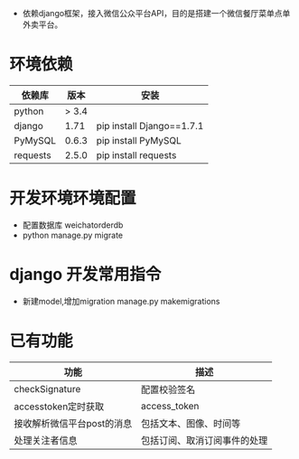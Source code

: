 * 依赖django框架，接入微信公众平台API，目的是搭建一个微信餐厅菜单点单外卖平台。

# 环境依赖

依赖库 | 版本 | 安装
------|------|-----
python | > 3.4
django | 1.71 | pip install Django==1.7.1
PyMySQL | 0.6.3 | pip install PyMySQL
requests | 2.5.0 | pip install requests


# 开发环境环境配置

* 配置数据库 weichatorderdb
* python manage.py migrate

# django 开发常用指令

* 新建model,增加migration manage.py makemigrations

# 已有功能

功能                |                描述
--------------------|---------------------
checkSignature | 配置校验签名
accesstoken定时获取 | access_token
接收解析微信平台post的消息 | 包括文本、图像、时间等
处理关注者信息  | 包括订阅、取消订阅事件的处理
